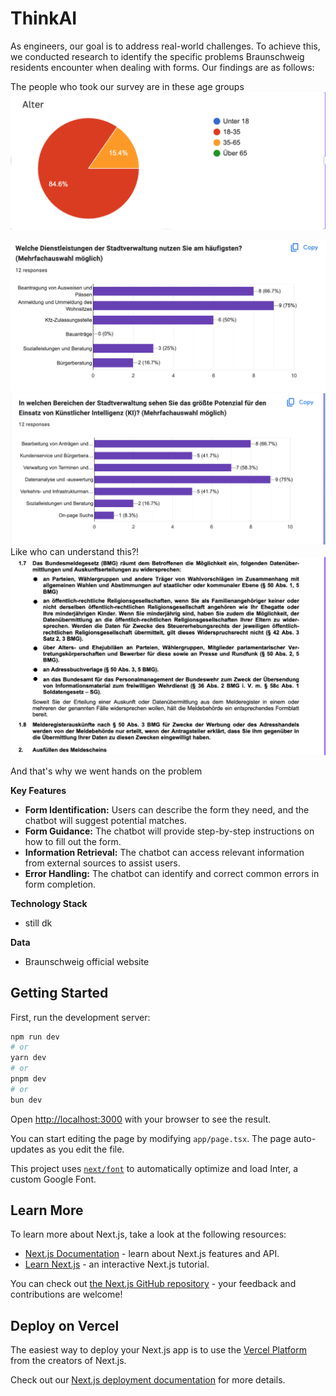 # ThinkAI
As engineers, our goal is to address real-world challenges. To achieve this, we conducted research to identify the specific problems Braunschweig residents encounter when dealing with forms. Our findings are as follows:


The people who took our survey are in these age groups
![Alter](pics/alt.png)

![Alter](pics/1.png)
![Alter](pics/2.png)
Like who can understand this?!
![Alter](pics/tf.png)


And that's why we went hands on the problem

**Key Features**

* **Form Identification:** Users can describe the form they need, and the chatbot will suggest potential matches.
* **Form Guidance:** The chatbot will provide step-by-step instructions on how to fill out the form.
* **Information Retrieval:** The chatbot can access relevant information from external sources to assist users.
* **Error Handling:** The chatbot can identify and correct common errors in form completion.

**Technology Stack**

* still dk

**Data**
* Braunschweig official website

## Getting Started

First, run the development server:

```bash
npm run dev
# or
yarn dev
# or
pnpm dev
# or
bun dev
```

Open [http://localhost:3000](http://localhost:3000) with your browser to see the result.

You can start editing the page by modifying `app/page.tsx`. The page auto-updates as you edit the file.

This project uses [`next/font`](https://nextjs.org/docs/basic-features/font-optimization) to automatically optimize and load Inter, a custom Google Font.

## Learn More

To learn more about Next.js, take a look at the following resources:

- [Next.js Documentation](https://nextjs.org/docs) - learn about Next.js features and API.
- [Learn Next.js](https://nextjs.org/learn) - an interactive Next.js tutorial.

You can check out [the Next.js GitHub repository](https://github.com/vercel/next.js/) - your feedback and contributions are welcome!

## Deploy on Vercel

The easiest way to deploy your Next.js app is to use the [Vercel Platform](https://vercel.com/new?utm_medium=default-template&filter=next.js&utm_source=create-next-app&utm_campaign=create-next-app-readme) from the creators of Next.js.

Check out our [Next.js deployment documentation](https://nextjs.org/docs/deployment) for more details.
